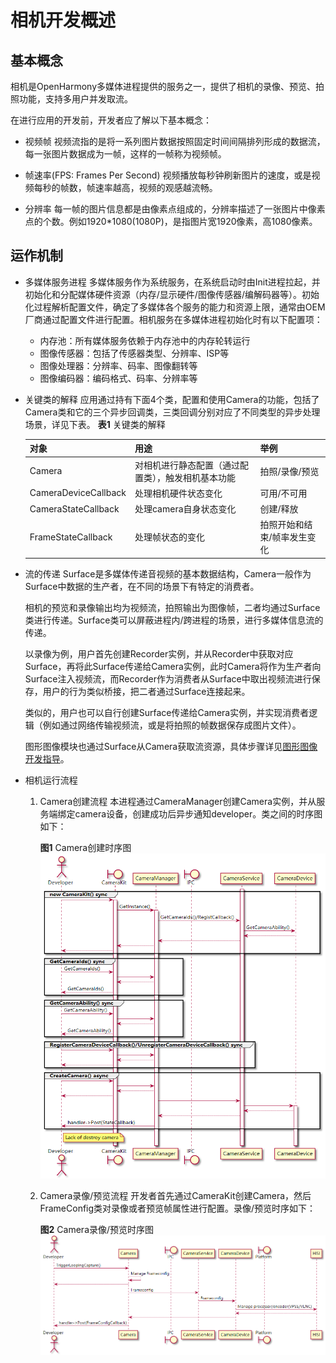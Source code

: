 # 相机开发概述


## 基本概念

相机是OpenHarmony多媒体进程提供的服务之一，提供了相机的录像、预览、拍照功能，支持多用户并发取流。

在进行应用的开发前，开发者应了解以下基本概念：

- 视频帧
  视频流指的是将一系列图片数据按照固定时间间隔排列形成的数据流，每一张图片数据成为一帧，这样的一帧称为视频帧。

- 帧速率(FPS: Frames Per Second)
  视频播放每秒钟刷新图片的速度，或是视频每秒的帧数，帧速率越高，视频的观感越流畅。

- 分辨率
  每一帧的图片信息都是由像素点组成的，分辨率描述了一张图片中像素点的个数。例如1920\*1080(1080P)，是指图片宽1920像素，高1080像素。


## 运作机制

- 多媒体服务进程
  多媒体服务作为系统服务，在系统启动时由Init进程拉起，并初始化和分配媒体硬件资源（内存/显示硬件/图像传感器/编解码器等）。初始化过程解析配置文件，确定了多媒体各个服务的能力和资源上限，通常由OEM厂商通过配置文件进行配置。相机服务在多媒体进程初始化时有以下配置项：

  - 内存池：所有媒体服务依赖于内存池中的内存轮转运行
  - 图像传感器：包括了传感器类型、分辨率、ISP等
  - 图像处理器：分辨率、码率、图像翻转等
  - 图像编码器：编码格式、码率、分辨率等

- 关键类的解释
    应用通过持有下面4个类，配置和使用Camera的功能，包括了Camera类和它的三个异步回调类，三类回调分别对应了不同类型的异步处理场景，详见下表。
    **表1** 关键类的解释
  
  | 对象 | 用途 | 举例 | 
  | -------- | -------- | -------- |
  | Camera | 对相机进行静态配置（通过配置类），触发相机基本功能 | 拍照/录像/预览 | 
  | CameraDeviceCallback | 处理相机硬件状态变化 | 可用/不可用 | 
  | CameraStateCallback | 处理camera自身状态变化 | 创建/释放 | 
  | FrameStateCallback | 处理帧状态的变化 | 拍照开始和结束/帧率发生变化 | 

- 流的传递
  Surface是多媒体传递音视频的基本数据结构，Camera一般作为Surface中数据的生产者，在不同的场景下有特定的消费者。

  相机的预览和录像输出均为视频流，拍照输出为图像帧，二者均通过Surface类进行传递。Surface类可以屏蔽进程内/跨进程的场景，进行多媒体信息流的传递。

  以录像为例，用户首先创建Recorder实例，并从Recorder中获取对应Surface，再将此Surface传递给Camera实例，此时Camera将作为生产者向Surface注入视频流，而Recorder作为消费者从Surface中取出视频流进行保存，用户的行为类似桥接，把二者通过Surface连接起来。

  类似的，用户也可以自行创建Surface传递给Camera实例，并实现消费者逻辑（例如通过网络传输视频流，或是将拍照的帧数据保存成图片文件）。

  图形图像模块也通过Surface从Camera获取流资源，具体步骤详见[图形图像开发指导](../subsystems/subsys-graphics-overview.md)。

- 相机运行流程
  1. Camera创建流程
      本进程通过CameraManager创建Camera实例，并从服务端绑定camera设备，创建成功后异步通知developer。类之间的时序图如下：

        **图1** Camera创建时序图
        ![zh-cn_image_0000001200114819](figures/zh-cn_image_0000001200114819.png)

  1. Camera录像/预览流程
      开发者首先通过CameraKit创建Camera，然后FrameConfig类对录像或者预览帧属性进行配置。录像/预览时序如下：

        **图2** Camera录像/预览时序图
        ![zh-cn_image_0000001200115193](figures/zh-cn_image_0000001200115193.png)
